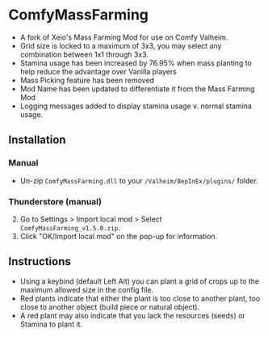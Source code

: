 # ComfyMassFarming

  * A fork of Xeio's Mass Farming Mod for use on Comfy Valheim.
  * Grid size is locked to a maximum of 3x3, you may select any combination between 1x1 through 3x3.
  * Stamina usage has been increased by 76.95% when mass planting to help reduce the advantage over Vanilla players
  * Mass Picking feature has been removed
  * Mod Name has been updated to differentiate it from the Mass Farming Mod
  * Logging messages added to display stamina usage v. normal stamina usage.

## Installation

### Manual

  * Un-zip `ComfyMassFarming.dll` to your `/Valheim/BepInEx/plugins/` folder.

### Thunderstore (manual)

  2. Go to Settings > Import local mod > Select `ComfyMassFarming_v1.5.0.zip`.
  3. Click "OK/Import local mod" on the pop-up for information.

## Instructions

  * Using a keybind (default Left Alt) you can plant a grid of crops up to the maximum allowed size in the config file.
  * Red plants indicate that either the plant is too close to another plant, too close to another object (build piece or natural object).
  * A red plant may also indicate that you lack the resources (seeds) or Stamina to plant it.